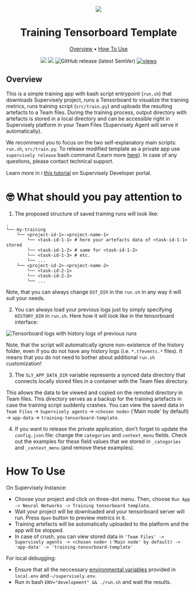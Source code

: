 <div align="center" markdown>
<img src="https://user-images.githubusercontent.com/12828725/228047393-639c9294-214d-4b1a-9b70-c9eec48adb50.jpg">

# Training Tensorboard Template

<p align="center">
  <a href="#Overview">Overview</a> •
  <a href="#How-To-Use">How To Use</a>
</p>

[![](https://img.shields.io/badge/supervisely-ecosystem-brightgreen)](https://ecosystem.supervise.ly)
[![](https://img.shields.io/badge/slack-chat-green.svg?logo=slack)](https://supervise.ly/slack)
![GitHub release (latest SemVer)](https://img.shields.io/github/v/release/supervisely-ecosystem/training-tensorboard-template)
[![views](https://app.supervise.ly/img/badges/views/supervisely-ecosystem/training-tensorboard-template.png)](https://supervise.ly)

</div>

## Overview

This is a simple training app with bash script entrypoint (`run.sh`) that downloads Supervisely project, runs a Tensorboard to visualize the training metrics, runs training script (`src/train.py`) and uploads the resulting artefacts to a Team files. During the training process, output directory with artefacts is stored in a local directory and can be accessible right in Supervisely platform in your Team Files (Supervisely Agent will serve it automatically).

We recommend you to focus on the two self-explanatory main scripts: `run.sh`, `src/train.py`. To release modified template as a private app use `supervisely release` bash command (Learn more [here](https://developer.supervisely.com/app-development/basics/add-private-app)). In case of any questions, please contact technical support.

Learn more in ℹ️ [this tutorial](https://developer.supervise.ly/app-development/neural-network-integration/training/tensorboard-template) on Supervisely Developer portal.

# 🤓 What should you pay attention to

1. The proposed structure of saved training runs will look like:

```text
.
└── my-training
    └── <project-id-1>-<project-name-1>
        └── <task-id-1-1> # here your artefacts data of <task-id-1-1> stored
        └── <task-id-1-2> # same for <task-id-1-2>
        └── <task-id-1-3> # etc.
        └── ...
    └── <project-id-2>-<project-name-2>
        └── <task-id-2-1>
        └── <task-id-2-2>
        └── ...

```

Note, that you can always change `DST_DIR` in the `run.sh` in any way it will suit your needs.

2. You can always load your previous logs just by simply specifying `HISTORY_DIR` in `run.sh`. Here how it will look like in the tensorboard interface:

![Tensorboard logs with history logs of previous runs](https://user-images.githubusercontent.com/78355358/236162006-5dceeb9a-39fa-46a7-9834-eb5c4c1cba89.gif)

Note, that the script will automatically ignore non-existence of the history folder, even if you do not have any history logs (i.e. `*.tfevents.*` files). It means that you do not need to bother about additional `run.sh` customization!

3. The `SLY_APP_DATA_DIR` variable represents a synced data directory that connects locally stored files in a container with the Team files directory.

This allows the data to be viewed and copied on the remoted directory in Team files. This directory serves as a backup for the training artefacts in case the training script suddenly crashes. You can view the saved data in `Team Files` -> `Supervisely agents` -> `<chosen node>` ('Main node' by default) -> `app-data` -> `training-tensorboard-template`.

4. If you want to release the private application, don't forget to update the `config.json` file: change the `categories` and `context_menu` fields. Check out the examples for these field values that we stored in `_categories` and `_context_menu` (and remove these examples).

# How To Use

On Supervisely Instance:

- Choose your project and click on three-dot menu. Then, choose `Run App -> Neural Networks -> Training tensorboard template`.
- Wait your project will be downloaded and your tensorboard server will run. Press `Open` button to preview metrics in it.
- Training artefacts will be automatically uploaded to the platform and the app will be stopped.
- In case of crush, you can view stored data in `'Team Files' -> Supervisely agents -> <chosen node> ('Main node' by default) -> 'app-data' -> 'training-tensorboard-template'`

For local debugging:
- Ensure that all the neccessary [environmental variables](https://developer.supervise.ly/getting-started/environment-variables) provided in `local.env` and `~/supervisely.env`.
- Run in bash `ENV="development" && ./run.sh` and wait the results. 
